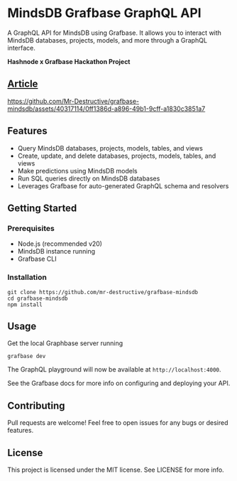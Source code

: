 # MindsDB Grafbase GraphQL API

A GraphQL API for MindsDB using Grafbase. It allows you to interact with MindsDB databases, projects, models, and more through a GraphQL interface.

**Hashnode x Grafbase Hackathon Project** 

[Article](https://techstructiveblog.hashnode.dev/mindsdb-grafbase-graphql-api)
---

https://github.com/Mr-Destructive/grafbase-mindsdb/assets/40317114/0ff1386d-a896-49b1-9cff-a1830c3851a7

## Features

- Query MindsDB databases, projects, models, tables, and views
- Create, update, and delete databases, projects, models, tables, and views
- Make predictions using MindsDB models
- Run SQL queries directly on MindsDB databases
- Leverages Grafbase for auto-generated GraphQL schema and resolvers

## Getting Started

### Prerequisites

- Node.js (recommended v20)
- MindsDB instance running
- Grafbase CLI

### Installation

```
git clone https://github.com/mr-destructive/grafbase-mindsdb
cd grafbase-mindsdb
npm install
```

## Usage

Get the local Graphbase server running

```
grafbase dev
```

The GraphQL playground will now be available at `http://localhost:4000`.

See the Grafbase docs for more info on configuring and deploying your API.

## Contributing

Pull requests are welcome! Feel free to open issues for any bugs or desired features.

## License

This project is licensed under the MIT license. See LICENSE for more info.
